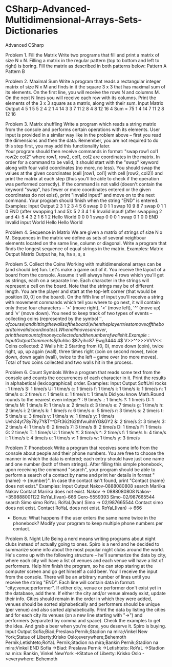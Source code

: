 # CSharp-Advanced-Multidimensional-Arrays-Sets-Dictionaries
Advanced CSharp

Problem 1.	Fill the Matrix
Write two programs that fill and print a matrix of size N x N. Filling a matrix in the regular pattern (top to bottom and left to right) is boring. Fill the matrix as described in both patterns below:
Pattern A	Pattern B
 	 
Problem 2.	Maximal Sum
Write a program that reads a rectangular integer matrix of size N x M and finds in it the square 3 x 3 that has maximal sum of its elements. 
On the first line, you will receive the rows N and columns M. On the next N lines you will receive each row with its columns.
Print the elements of the 3 x 3 square as a matrix, along with their sum.
Input	Matrix	Output
4 5
1 5 5 2 4
2 1 4 14 3
3 7 11 2 8
4 8 12 16 4	 	Sum = 75
1 4 14
7 11 2
8 12 16

Problem 3.	Matrix shuffling
Write a program which reads a string matrix from the console and performs certain operations with its elements. User input is provided in a similar way like in the problem above – first you read the dimensions and then the data. Remember, you are not required to do this step first, you may add this functionality later.  
Your program should then receive commands in format: "swap row1 col1 row2c col2" where row1, row2, col1, col2 are coordinates in the matrix. In order for a command to be valid, it should start with the "swap" keyword along with four valid coordinates (no more, no less). You should swap the values at the given coordinates (cell [row1, col1] with cell [row2, col2]) and print the matrix at each step (thus you'll be able to check if the operation was performed correctly). 
If the command is not valid (doesn't contain the keyword "swap", has fewer or more coordinates entered or the given coordinates do not exist), print "Invalid input!" and move on to the next command. Your program should finish when the string "END" is entered. Examples:
Input	Output
2
3
1
2
3
4
5
6
swap 0 0 1 1
swap 10 9 8 7
swap 0 1 1 0
END	(after swapping 1 and 5):
5 2 3
4 1 6
Invalid input!
(after swapping 2 and 4):
5 4 3
2 1 6
1
2
Hello
World
0 0 0 1
swap 0 0 0 1
swap 0 1 0 0
END	Invalid input
World Hello
Hello World

Problem 4.	Sequence in Matrix
We are given a matrix of strings of size N x M. Sequences in the matrix we define as sets of several neighbour elements located on the same line, column or diagonal. Write a program that finds the longest sequence of equal strings in the matrix. Examples:
Matrix	Output		Matrix	Output
 	ha, ha, ha		 	s, s, s

Problem 5.	Collect the Coins
Working with multidimensional arrays can be (and should be) fun. Let's make a game out of it.
You receive the layout of a board from the console. Assume it will always have 4 rows which you'll get as strings, each on a separate line. Each character in the strings will represent a cell on the board. Note that the strings may be of different length.
You are the player and start at the top-left corner (that would be position [0, 0] on the board). On the fifth line of input you'll receive a string with movement commands which tell you where to go next, it will contain only these four characters – '>' (move right), '<' (move left), '^' (move up) and 'v' (move down). 
You need to keep track of two types of events – collecting coins (represented by the symbol '$', of course) and hitting the walls of the board (when the player tries to move off the board to invalid coordinates). When all moves are over, print the amount of money collected and the number of walls hit. Example:
Input	Output	Comments
Sj0u$hbc
$87yihc87
Ewg3444
$4$$
V>>^^>>>VVV<<	Coins collected: 2
Walls hit: 2	Starting from (0, 0), move down (coin), twice right, up, up again (wall), three times right (coin on second move), twice down, down again (wall), twice to the left – game over (no more moves). Total of two coins collected and two walls hit in the process.

Problem 6.	Count Symbols
Write a program that reads some text from the console and counts the occurrences of each character in it. Print the results in alphabetical (lexicographical) order. Examples:
Input	Output
SoftUni rocks	 : 1 time/s
S: 1 time/s
U: 1 time/s
c: 1 time/s
f: 1 time/s
i: 1 time/s
k: 1 time/s
n: 1 time/s
o: 2 time/s
r: 1 time/s
s: 1 time/s
t: 1 time/s
Did you know Math.Round rounds to the nearest even integer?	 : 9 time/s
.: 1 time/s
?: 1 time/s
D: 1 time/s
M: 1 time/s
R: 1 time/s
a: 2 time/s
d: 3 time/s
e: 7 time/s
g: 1 time/s
h: 2 time/s
i: 2 time/s
k: 1 time/s
n: 6 time/s
o: 5 time/s
r: 3 time/s
s: 2 time/s
t: 5 time/s
u: 3 time/s
v: 1 time/s
w: 1 time/s
y: 1 time/s
Uvh34yt78y78y7Y&T^^DFt362t62thfwuihhYG&GY2	&: 2 time/s
2: 3 time/s
3: 2 time/s
4: 1 time/s
6: 2 time/s
7: 3 time/s
8: 2 time/s
D: 1 time/s
F: 1 time/s
G: 2 time/s
T: 1 time/s
U: 1 time/s
Y: 3 time/s
^: 2 time/s
f: 1 time/s
h: 4 time/s
i: 1 time/s
t: 4 time/s
u: 1 time/s
v: 1 time/s
w: 1 time/s
y: 3 time/s

Problem 7.	Phonebook
Write a program that receives some info from the console about people and their phone numbers.
You are free to choose the manner in which the data is entered; each entry should have just one name and one number (both of them strings). 
After filling this simple phonebook, upon receiving the command "search", your program should be able to perform a search of a contact by name and print her details in format "{name} -> {number}". In case the contact isn't found, print "Contact {name} does not exist." Examples:
Input	Output
Nakov-0888080808
search
Mariika
Nakov	Contact Mariika does not exist.
Nakov -> 0888080808
Nakov-+359888001122
RoYaL(Ivan)-666
Gero-5559393
Simo-02/987665544
search
Simo
simo
RoYaL
RoYaL(Ivan)	Simo -> 02/987665544
Contact simo does not exist.
Contact RoYaL does not exist.
RoYaL(Ivan) -> 666
* Bonus: What happens if the user enters the same name twice in the phonebook? Modify your program to keep multiple phone numbers per contact.

Problem 8.	Night Life
Being a nerd means writing programs about night clubs instead of actually going to ones. Spiro is a nerd and he decided to summarize some info about the most popular night clubs around the world. 
He's come up with the following structure – he'll summarize the data by city, where each city will have a list of venues and each venue will have a list of performers. Help him finish the program, so he can stop staring at the computer screen and go get himself a cold beer.
You'll receive the input from the console. There will be an arbitrary number of lines until you receive the string "END". Each line will contain data in format: "city;venue;performer". If either city, venue or performer don't exist yet in the database, add them. If either the city and/or venue already exist, update their info.
Cities should remain in the order in which they were added, venues should be sorted alphabetically and performers should be unique (per venue) and also sorted alphabetically.
Print the data by listing the cities and for each city its venues (on a new line starting with "->") and performers (separated by comma and space). Check the examples to get the idea. And grab a beer when you're done, you deserve it. Spiro is buying.
Input	Output
Sofia;Biad;Preslava
Pernik;Stadion na mira;Vinkel
New York;Statue of Liberty;Krisko
Oslo;everywhere;Behemoth
Pernik;Letishteto;RoYaL
Pernik;Stadion na mira;Bankin
Pernik;Stadion na mira;Vinkel
END	Sofia
->Biad: Preslava
Pernik
->Letishteto: RoYaL
->Stadion na mira: Bankin, Vinkel
NewYork
->Statue of Liberty: Krisko
Oslo
->everywhere: Behemoth

